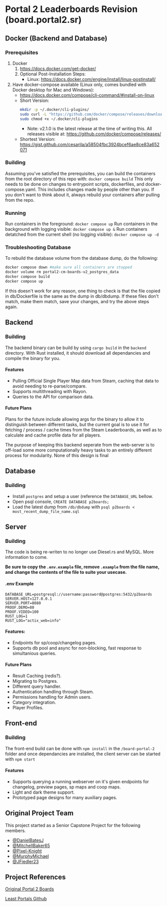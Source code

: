 # Portal 2 Leaderboards Revision (board.portal2.sr)

## Docker (Backend and Database)
### Prerequisites
1. Docker
    1. https://docs.docker.com/get-docker/
    1. Optional Post-Installation Steps:
        - Linux: https://docs.docker.com/engine/install/linux-postinstall/
1. Have docker-compose available (Linux only, comes bundled with Docker desktop for Mac and Windows):
    - https://docs.docker.com/compose/cli-command/#install-on-linux
    - Short Version: 
        ```bash
        mkdir -p ~/.docker/cli-plugins/
        sudo curl -L "https://github.com/docker/compose/releases/download/v2.1.0/docker-compose-$(uname -s)-$(uname -m)" -o ~/.docker/cli-plugins/docker-compose
        sudo chmod +x ~/.docker/cli-plugins
        ```
        - Note: v2.1.0 is the latest release at the time of writing this. All releases visible at: https://github.com/docker/compose/releases/
    - Shortest Version: https://gist.github.com/cesarila/a58504fbc3924bcef6ae8ce83a652071

### Building
Assuming you've satisfied the prerequisites, you can build the containers from the root directory of this repo with:
`docker compose build`
This only needs to be done on changes to entrypoint scripts, dockerfiles, and docker-compose.yaml. This includes changes made by people other than you. If you don't want to think about it, always rebuild your containers after pulling from the repo.

### Running
Run containers in the foreground:
`docker compose up`
Run containers in the background with logging visible:
`docker compose up &`
Run containers detatched from the current shell (no logging visible):
`docker compose up -d`

### Troubleshooting Database
To rebuild the database volume from the database dump, do the following:
```bash
docker compose down #make sure all containers are stopped
docker volume rm portal2-cm-boards-v2_postgres_data
docker compose build
docker compose up
```
If this doesn't work for any reason, one thing to check is that the file copied in db/Dockerfile is the same as the dump in db/dbdump. If these files don't match, make them match, save your changes, and try the above steps again.
## Backend
### Building
The backend binary can be build by using `cargo build` in the `backend` directory. With Rust installed, it should download all dependancies and compile the binary for you.
#### Features
* Pulling Official Single Player Map data from Steam, caching that data to avoid needing to re-parse/compare.
* Supports multithreading with Rayon.
* Queries to the API for comparison data.
#### Future Plans
Plans for the future include allowing args for the binary to allow it to distinguish between different tasks, but the current goal is to use it for fetching / process / cache times from the 
Steam Leaderboards, as well as to calculate and cache profile data for all players.

The purpose of keeping this backend seperate from the web-server is to off-load some more computationally heavy tasks to an entirely different process for modularity. None of this design is final

## Database
### Building
* Install `postgres` and setup a user (reference the `DATABASE_URL` bellow.
* Open psql console, `CREATE DATABASE p2boards;`
* Load the latest dump from `/db/dbdump` with `psql p2boards < most_recent_dump_file_name.sql`

## Server
### Building
The code is being re-writen to no longer use Diesel.rs and MySQL. More information to come.

**Be sure to copy the `.env.example` file, remove `.example` from the file name, and change the contents of the file to suite your usecase.**

#### .env Example

```
DATABASE_URL=postgresql://username:password@postgres:5432/p2boards
SERVER.HOST=127.0.0.1
SERVER.PORT=8080
PROOF.DEMO=80
PROOF.VIDEO=100
RUST_LOG=1
RUST_LOG="actix_web=info"
```

#### Features:
* Endpoints for sp/coop/changelog pages.
* Supports db pool and async for non-blocking, fast response to simultanious queries.
#### Future Plans
* Result Caching (redis?).
* Migrating to Postgres.
* Different query handler.
* Authentication handling through Steam.
* Permissions handling for Admin users.
* Category integration.
* Player Profiles.

## Front-end
### Building
The front-end build can be done with `npm install` in the `/board-portal-2` folder and once dependancies are installed, the client server can be started with `npm start`
#### Features
* Supports querying a running webserver on it's given endpoints for changelog, preview pages, sp maps and coop maps.
* Light and dark theme support.
* Prototyped page designs for many auxiliary pages.

## Original Project Team
This project started as a Senior Capstone Project for the following members.
* [@DanielBatesJ](https://github.com/DanielBatesJ)
* [@MitchellBaker65](https://github.com/MitchellBaker65)
* [@Pixel-Knight](https://github.com/Pixel-Knight)
* [@MurphyMichael](https://github.com/MurphyMichael)
* [@JFiedler23](https://github.com/JFiedler23)

## Project References 
[Original Portal 2 Boards](https://github.com/iVerb1/Portal2Boards)

[Least Portals Github](https://github.com/NeKzor/lp)

